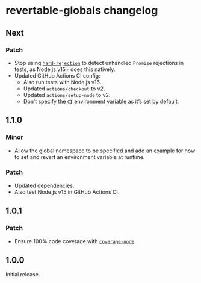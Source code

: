 # revertable-globals changelog

## Next

### Patch

- Stop using [`hard-rejection`](https://npm.im/hard-rejection) to detect unhandled `Promise` rejections in tests, as Node.js v15+ does this natively.
- Updated GitHub Actions CI config:
  - Also run tests with Node.js v16.
  - Updated `actions/checkout` to v2.
  - Updated `actions/setup-node` to v2.
  - Don’t specify the `CI` environment variable as it’s set by default.

## 1.1.0

### Minor

- Allow the global namespace to be specified and add an example for how to set and revert an environment variable at runtime.

### Patch

- Updated dependencies.
- Also test Node.js v15 in GitHub Actions CI.

## 1.0.1

### Patch

- Ensure 100% code coverage with [`coverage-node`](https://npm.im/coverage-node).

## 1.0.0

Initial release.
